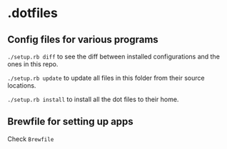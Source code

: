 # .dotfiles

## Config files for various programs

`./setup.rb diff` to see the diff between installed configurations and the ones in this repo.

`./setup.rb update` to update all files in this folder from their source locations.

`./setup.rb install` to install all the dot files to their home.

## Brewfile for setting up apps

Check `Brewfile`
